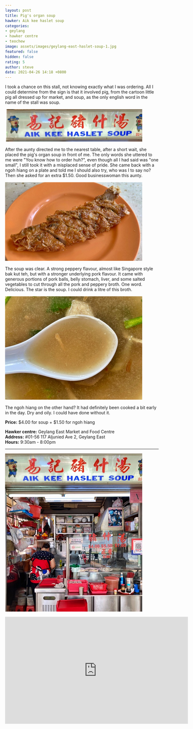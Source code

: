 ```yaml
---
layout: post
title: Pig's organ soup
hawker: Aik kee haslet soup
categories:
- geylang
- hawker centre
- teochew
image: assets/images/geylang-east-haslet-soup-1.jpg
featured: false
hidden: false
rating: 5
author: steve
date: 2021-04-26 14:18 +0800
---
```

I took a chance on this stall, not knowing exactly what I was ordering. All I could determine from the sign is that it involved pig, from the cartoon little pig all dressed up for market, and soup, as the only english word in the name of the stall was soup.

![Pig cartoons](/assets/images/geylang-east-haslet-soup-4.jpg "Hey little piggy")

After the aunty directed me to the nearest table, after a short wait, she placed the pig's organ soup in front of me. The only words she uttered to me were "You know how to order huh?", even though all I had said was "one small", I still took it with a misplaced sense of pride. She came back with a ngoh hiang on a plate and told me I should also try, who was I to say no? Then she asked for an extra $1.50. Good businesswoman this aunty.

![ngoh hiang](/assets/images/geylang-east-haslet-soup-2.jpg "Ngoh Hiang")

The soup was clear. A strong peppery flavour, almost like Singapore style bak kut teh, but with a stronger underlying pork flavour. It came with generous portions of pork balls, belly stomach, liver, and some salted vegetables to cut through all the pork and peppery broth. One word. Delicious. The star is the soup. I could drink a litre of this broth.

![The haslet soup](/assets/images/geylang-east-haslet-soup-3.jpg "The haslet soup")

The ngoh hiang on the other hand? It had definitely been cooked a bit early in the day. Dry and oily. I could have done without it.

**Price:** $4.00 for soup + $1.50 for ngoh hiang  

**Hawker centre:** Geylang East Market and Food Centre  
**Address:** #01-56 117 Aljunied Ave 2, Geylang East  
**Hours:** 9:30am - 8:00pm  

***  

![Aik kee haslet soup](/assets/images/geylang-east-haslet-soup-5.jpg "Aik kee haslet soup stall")

<iframe src="https://www.google.com/maps/embed?pb=!1m14!1m8!1m3!1d15955.03458792776!2d103.8866667!3d1.3205556!3m2!1i1024!2i768!4f13.1!3m3!1m2!1s0x0%3A0xcc2ff030e48e23d!2sGeylang%20East%20Market%20%26%20Food%20Centre!5e0!3m2!1sen!2ssg!4v1619145551502!5m2!1sen!2ssg" width="600" height="350" style="border:0;" allowfullscreen="" loading="lazy"></iframe>
